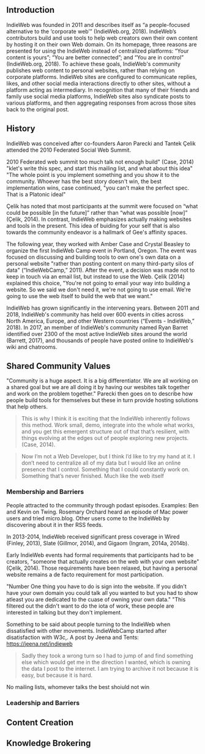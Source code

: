 ## Introduction

IndieWeb was founded in 2011 and describes itself as “a people-focused alternative to the ‘corporate web’” (IndieWeb.org, 2018). IndieWeb’s contributors build and use tools to help web creators own their own content by hosting it on their own Web domain. On its homepage, three reasons are presented for using the IndieWeb instead of centralized platforms: “Your content is yours”; “You are better connected”; and “You are in control” (IndieWeb.org, 2018). To achieve these goals, IndieWeb's community publishes web content to personal websites, rather than relying on corporate platforms. IndieWeb sites are configured to communicate replies, likes, and other social media interactions directly to other sites, without a platform acting as intermediary. In recognition that many of their friends and family use social media platforms, IndieWeb sites also syndicate posts to various platforms, and then aggregating responses from across those sites back to the original post.

## History

IndieWeb was conceived after  co-founders Aaron Parecki and Tantek Çelik attended the 2010 Federated Social Web Summit.

2010 Federated web summit too much talk not enough build" (Case, 2014) "klet's write this spec, and start this mailing list, and what about this idea"
"The whole point is you implement something and you show it to the community. Whoever has the best story doesn't win, the best implementation wins, case continued, "you can't make the perfect spec. That is a Platonic ideal"

Çelik has noted that most participants at the summit were focused on “what could be possible [in the future]” rather than “what was possible [now]” (Çelik, 2014). In contrast, IndieWeb emphasizes actually making websites and tools in the present. This idea of buiding for your self that is also towards the community endeavor is a hallmark of Gee's affinity spaces.

The following year, they worked with Amber Case and Crystal Beasley to organize the first IndieWeb Camp event in Portland, Oregon.  The event was focused on discussing and building tools to own one's own data on a personal website "rather than posting content on many third-party silos of data" (“IndieWebCamp,” 2011).
After the event, a decision was made not to keep in touch via an email list, but instead to use the Web.  Çelik (2014) explained this choice, "You're not going to email your way into building a website. So we said we don't need it, we're not going to use email. We're going to use the web itself to build the web that we want."

IndieWeb has grown significantly in the intervening years. Between 2011 and 2018, IndieWeb's community has held over 600 events in cities across North America, Europe, and other Western countries (“Events - IndieWeb,” 2018). In 2017, an member of IndieWeb's community named Ryan Barret identified over 2300 of the most active IndieWeb sites around the world (Barrett, 2017), and thousands of people have posted online to IndieWeb's wiki and chatrooms.


## Shared Community Values
"Community is a huge aspect. It is a big differentiator. We are all working on a shared goal but we are all doing it by having our wesbites talk together and work on the problem together." Parecki then goes on to describe how people build tools for themselves but these in turn provide hosting solutions that help others.

>This is why I think it is exciting that the IndieWeb inherently follows this method. Work small, demo, integrate into the whole what works, and you get this emergent structure out of that that’s resilient, with things evolving at the edges out of people exploring new projects. (Case, 2014).

> Now I’m not a Web Developer, but I think I’d like to try my hand at it. I don’t need to centralize all of my data but I would like an online presence that I control. Something that I could constantly work on. Something that’s never finished. Much like the web itself

### Membership and Barriers
People attracted to the community through podast episodes. Examples: Ben and Kevin on Twing. Rosemary Orchard heard an episode of Mac power users and tried micro.blog. Other users come to the IndieWeb by discovering about it in ther RSS feeds.

In 2013-2014, IndieWeb received significant press coverage in Wired (Finley, 2013), Slate (Gillmor, 2014), and Gigaom (Ingram, 2014a, 2014b).

Early IndieWeb events had formal requirements that participants had to be creators, "someone that actually creates on the web with your own website" (Çelik, 2014). Those requirements have been relaxed, but having a personal website remains a de facto requirement for most participation.

"Number One thing you have to do is sign into the website. If you didn't have your own domain you could talk all you wanted to but you had to show atleast you are dedicated to the cuase of owning your own data." "This filtered out the didn't want to do the iota of work, these people are interested in talking but they don't implement.

Something to be said about people turning to the IndieWeb when dissatisfied with other movements. IndieWebCamp started after disatisfaction with W3c,. A post by Jeena and Tents: https://jeena.net/indieweb
>  Sadly they took a wrong turn so I had to jump of and find something else which would get me in the direction I wanted, which is owning the data I post to the internet. I am trying to archive it not because it is easy, but because it is hard.


No mailing lists, whomever talks the best shoiuld not win
### Leadership and Barriers
## Content Creation
## Knowledge Brokering
